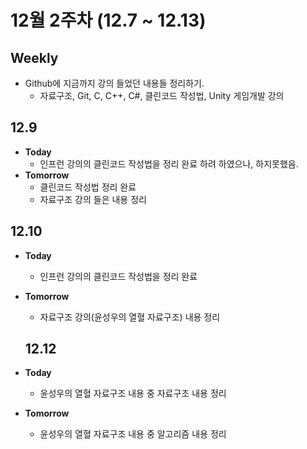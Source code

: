 12월 2주차 (12.7 ~ 12.13)
=====
## Weekly
+ Github에 지금까지 강의 들었던 내용들 정리하기.
  + 자료구조, Git, C, C++, C#, 클린코드 작성법, Unity 게임개발 강의
## 12.9
+ __Today__
  + 인프런 강의의 클린코드 작성법을 정리 완료 하려 하였으나, 하지못했음.
+ __Tomorrow__
  + 클린코드 작성법 정리 완료
  + 자료구조 강의 들은 내용 정리
  
## 12.10
+ __Today__
  + 인프런 강의의 클린코드 작성법을 정리 완료
+ __Tomorrow__
  + 자료구조 강의(윤성우의 열혈 자료구조) 내용 정리
  
  ## 12.12
+ __Today__
  + 윤성우의 열혈 자료구조 내용 중 자료구조 내용 정리
+ __Tomorrow__
  + 윤성우의 열혈 자료구조 내용 중 알고리즘 내용 정리
